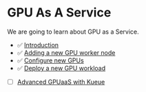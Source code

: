 # GPU As A Service

We are going to learn about GPU as a Service.

- ✅ [Introduction](6-gpuaas/0-intro.md)
- ✅ [Adding a new GPU worker node](6-gpuaas/1-add-gpu-node-cluster.md)
- ✅ [Configure new GPUs](6-gpuaas/2-gpu-operator.md)
- ✅ [Deploy a new GPU workload](6-gpuaas/3-new-gpu-workload.md)
- [ ] [Advanced GPUaaS with Kueue](6-gpuaas/4-advanced-gpuaas.md)
